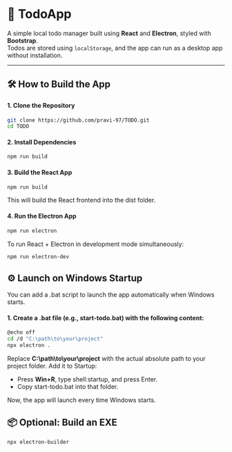 # 📝 TodoApp

A simple local todo manager built using **React** and **Electron**, styled with **Bootstrap**.  
Todos are stored using `localStorage`, and the app can run as a desktop app without installation.

---

## 🛠 How to Build the App

#### 1. Clone the Repository
```bash
git clone https://github.com/pravi-97/TODO.git
cd TODO
```
#### 2. Install Dependencies
```bash
npm run build
```
#### 3. Build the React App
```bash
npm run build
```
This will build the React frontend into the dist folder.
#### 4. Run the Electron App
```bash
npm run electron
```
To run React + Electron in development mode simultaneously:
```bash
npm run electron-dev
```

## ⚙️ Launch on Windows Startup
You can add a .bat script to launch the app automatically when Windows starts.

#### 1. Create a .bat file (e.g., start-todo.bat) with the following content:
```bash
@echo off
cd /d "C:\path\to\your\project"
npx electron .
```
Replace **C:\path\to\your\project** with the actual absolute path to your project folder.
Add it to Startup:

* Press **Win+R**, type shell:startup, and press Enter.
* Copy start-todo.bat into that folder.

Now, the app will launch every time Windows starts.

## 📦 Optional: Build an EXE
```bash
npx electron-builder
```
